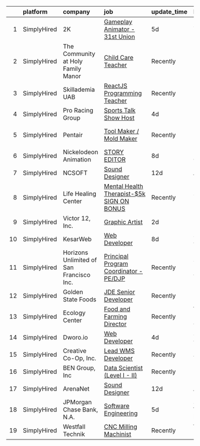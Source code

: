 

|    | platform    | company                                  | job                                                                                                                                                        | update_time   | location                  |
|---:|:------------|:-----------------------------------------|:-----------------------------------------------------------------------------------------------------------------------------------------------------------|:--------------|:--------------------------|
|  1 | SimplyHired | 2K                                       | [Gameplay Animator - 31st Union](https://www.simplyhired.com/job/LJDF825gIg2yEEJUbE5k0td5UiO-pBvvYP7jb2VSVV0NTPI-RlH6_A?q=creative+programming)            | 5d            | San Mateo, CA             |
|  2 | SimplyHired | The Community at Holy Family Manor       | [Child Care Teacher](https://www.simplyhired.com/job/AOKgnwsnUKzxzUfYVXB8mgrc3aVcac8tBsHuHQiPz2q84Jdsf_IX_Q?q=creative+programming)                        | Recently      | Pittsburgh, PA            |
|  3 | SimplyHired | Skillademia UAB                          | [ReactJS Programming Teacher](https://www.simplyhired.com/job/agBSJ5rKiv-kixfY3OVLMgIyPDxXxwjULooG1Dl-mntVcDxnweBN5g?q=creative+programming)               | Recently      | Remote                    |
|  4 | SimplyHired | Pro Racing Group                         | [Sports Talk Show Host](https://www.simplyhired.com/job/yjG_Oc5QkrOaHrTZFM1szewj5zzEa13HjKgIvbQINLSAxC_940qq7Q?q=creative+programming)                     | 4d            | Lithia, FL                |
|  5 | SimplyHired | Pentair                                  | [Tool Maker / Mold Maker](https://www.simplyhired.com/job/8dsijkWwo3TVgpK_UGM20hA5BDNFFG2yNnbiPrKO-VXJQUly7XnhBg?q=creative+programming)                   | Recently      | New Brighton, MN          |
|  6 | SimplyHired | Nickelodeon Animation                    | [STORY EDITOR](https://www.simplyhired.com/job/IqtuE4kQXyMRqWvYCU6HXsTWk0tmZVFJuDiRSGbJ8YdZKEJiFRKjLA?q=creative+programming)                              | 8d            | Burbank, CA               |
|  7 | SimplyHired | NCSOFT                                   | [Sound Designer](https://www.simplyhired.com/job/8gOhgL9xmTsycUwhWW3xiOI_irQyeWtd1QCiEmQt4XrR1wyGUEIg_w?q=creative+programming)                            | 12d           | Bellevue, WA              |
|  8 | SimplyHired | Life Healing Center                      | [Mental Health Therapist-$5k SIGN ON BONUS](https://www.simplyhired.com/job/DjFyfiy8i_4RG34YO0uoXBeWgvYYmbNqTtG8QxAFGO_kJ7lHYdadgQ?q=creative+programming) | Recently      | Santa Fe, NM              |
|  9 | SimplyHired | Victor 12, Inc.                          | [Graphic Artist](https://www.simplyhired.com/job/KE40VgttuDjtNDPGI81MyltycaKpQdOw3zTLdP7QR0sdP6n0IpJ2wQ?q=creative+programming)                            | 2d            | Remote                    |
| 10 | SimplyHired | KesarWeb                                 | [Web Developer](https://www.simplyhired.com/job/IjFIu4G-eZgbudUgbrvscRszOt7uEJ6yT42WWdTIfr3n8pLV6sW84Q?q=creative+programming)                             | 8d            | San Diego, CA             |
| 11 | SimplyHired | Horizons Unlimited of San Francisco Inc. | [Principal Program Coordinator - PE/DJP](https://www.simplyhired.com/job/i0B1Sr7_4T2AFN0Myf-I7fmAkVUuqpQ7DJYQQx69b4i68PmK6b0QgA?q=creative+programming)    | Recently      | San Francisco, CA         |
| 12 | SimplyHired | Golden State Foods                       | [JDE Senior Developer](https://www.simplyhired.com/job/bGLfaQQvI_2iRCzEbVSlLB9VoF2f0tAlrcC33qNZDR7bYEDB8riWfw?q=creative+programming)                      | Recently      | Irvine, CA                |
| 13 | SimplyHired | Ecology Center                           | [Food and Farming Director](https://www.simplyhired.com/job/HP5QNTAMCvFikmtDfXcdEQfJZUru42JrMETYZMUxyTaYJorh2zp-FA?q=creative+programming)                 | Recently      | West Berkeley, CA         |
| 14 | SimplyHired | Dworo.io                                 | [Web Developer](https://www.simplyhired.com/job/oceyml-0GGLInDxLiTSQHT5EhxsN5Q7xA8FYs1701CZHhjJD2f04KA?q=creative+programming)                             | 4d            | San Jose, CA              |
| 15 | SimplyHired | Creative Co-Op, Inc.                     | [Lead WMS Developer](https://www.simplyhired.com/job/iwL1kMHVKmJhgyufCmYeB_GuT_nYFDiFZ1A3AgDGEiCvRTBj2Mk3nQ?q=creative+programming)                        | Recently      | Memphis, TN               |
| 16 | SimplyHired | BEN Group, Inc                           | [Data Scientist (Level I - II)](https://www.simplyhired.com/job/tmv5vgoSXu7itrWFr56ue6HeBITKBmNb720Q6QKiPbJR5PrsGndg4g?q=creative+programming)             | Recently      | Provo, UT                 |
| 17 | SimplyHired | ArenaNet                                 | [Sound Designer](https://www.simplyhired.com/job/rThG5IY9IzWMAoan9hcJnI7UxDCG6Ihg__kK3_DSy7e3u3DOyW-XHQ?q=creative+programming)                            | 12d           | Bellevue, WA              |
| 18 | SimplyHired | JPMorgan Chase Bank, N.A.                | [Software Engineering](https://www.simplyhired.com/job/Ju8tMbrX3sFIOwSpUvhQSWxn6VwDQ6bqCOXYeOW2J3lEv5JVAgVhJg?q=creative+programming)                      | 5d            | Seattle, WA +10 locations |
| 19 | SimplyHired | Westfall Technik                         | [CNC Milling Machinist](https://www.simplyhired.com/job/6LdsDQjE58z2sKfTI5BNybgu0SRuJ3XJ7Zk-nQ1eTtn3pV__p2ntsQ?q=creative+programming)                     | Recently      | Willernie, MN             |